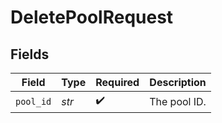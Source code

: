 # DeletePoolRequest


## Fields

| Field              | Type               | Required           | Description        |
| ------------------ | ------------------ | ------------------ | ------------------ |
| `pool_id`          | *str*              | :heavy_check_mark: | The pool ID.       |